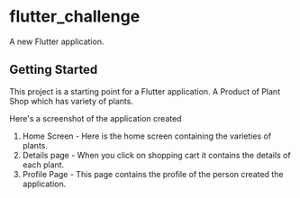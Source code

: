 # flutter_challenge

A new Flutter application.

## Getting Started

This project is a starting point for a Flutter application.
A Product of Plant Shop which has variety of plants.

Here's a screenshot of the application created

1. Home Screen  - Here is the home screen containing the varieties of plants.
2. Details page - When you click on shopping cart it contains the details of each plant.
3. Profile Page - This page contains the profile of the person created the application.























